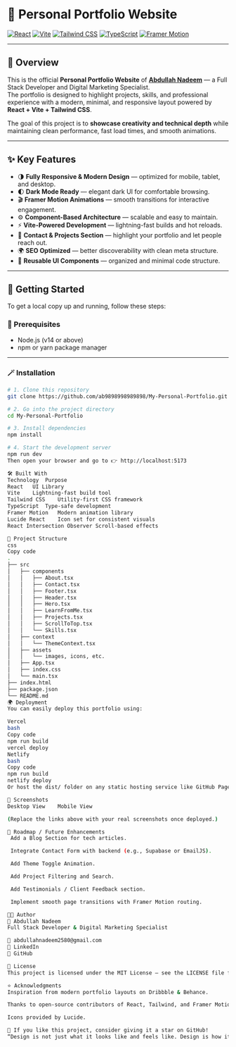 # 🎨 Personal Portfolio Website

[![React](https://img.shields.io/badge/React-18.3.1-61DAFB?style=for-the-badge&logo=react&logoColor=white)](https://react.dev/)
[![Vite](https://img.shields.io/badge/Vite-5.4.2-646CFF?style=for-the-badge&logo=vite&logoColor=white)](https://vitejs.dev/)
[![Tailwind CSS](https://img.shields.io/badge/TailwindCSS-3.4.1-06B6D4?style=for-the-badge&logo=tailwind-css&logoColor=white)](https://tailwindcss.com/)
[![TypeScript](https://img.shields.io/badge/TypeScript-5.5.3-3178C6?style=for-the-badge&logo=typescript&logoColor=white)](https://www.typescriptlang.org/)
[![Framer Motion](https://img.shields.io/badge/Framer%20Motion-Animation-FF0080?style=for-the-badge&logo=framer&logoColor=white)](https://www.framer.com/motion/)

---

## 🧠 Overview

This is the official **Personal Portfolio Website** of **[Abdullah Nadeem](https://github.com/ab9898998989898)** — a Full Stack Developer and Digital Marketing Specialist.  
The portfolio is designed to highlight projects, skills, and professional experience with a modern, minimal, and responsive layout powered by **React + Vite + Tailwind CSS**.

The goal of this project is to **showcase creativity and technical depth** while maintaining clean performance, fast load times, and smooth animations.

---

## ✨ Key Features

- 🌗 **Fully Responsive & Modern Design** — optimized for mobile, tablet, and desktop.
- 🌓 **Dark Mode Ready** — elegant dark UI for comfortable browsing.
- 🎬 **Framer Motion Animations** — smooth transitions for interactive engagement.
- ⚙️ **Component-Based Architecture** — scalable and easy to maintain.
- ⚡ **Vite-Powered Development** — lightning-fast builds and hot reloads.
- 💬 **Contact & Projects Section** — highlight your portfolio and let people reach out.
- 🌍 **SEO Optimized** — better discoverability with clean meta structure.
- 🧩 **Reusable UI Components** — organized and minimal code structure.

---

## 🚀 Getting Started

To get a local copy up and running, follow these steps:

### 🔧 Prerequisites

- Node.js (v14 or above)
- npm or yarn package manager

---

### 🪄 Installation

```bash
# 1. Clone this repository
git clone https://github.com/ab9898998989898/My-Personal-Portfolio.git

# 2. Go into the project directory
cd My-Personal-Portfolio

# 3. Install dependencies
npm install

# 4. Start the development server
npm run dev
Then open your browser and go to 👉 http://localhost:5173

🛠️ Built With
Technology	Purpose
React	UI Library
Vite	Lightning-fast build tool
Tailwind CSS	Utility-first CSS framework
TypeScript	Type-safe development
Framer Motion	Modern animation library
Lucide React	Icon set for consistent visuals
React Intersection Observer	Scroll-based effects

🧩 Project Structure
css
Copy code
.
├── src
│   ├── components
│   │   ├── About.tsx
│   │   ├── Contact.tsx
│   │   ├── Footer.tsx
│   │   ├── Header.tsx
│   │   ├── Hero.tsx
│   │   ├── LearnFromMe.tsx
│   │   ├── Projects.tsx
│   │   ├── ScrollToTop.tsx
│   │   └── Skills.tsx
│   ├── context
│   │   └── ThemeContext.tsx
│   ├── assets
│   │   └── images, icons, etc.
│   ├── App.tsx
│   ├── index.css
│   └── main.tsx
├── index.html
├── package.json
└── README.md
🌍 Deployment
You can easily deploy this portfolio using:

Vercel
bash
Copy code
npm run build
vercel deploy
Netlify
bash
Copy code
npm run build
netlify deploy
Or host the dist/ folder on any static hosting service like GitHub Pages.

📸 Screenshots
Desktop View	Mobile View

(Replace the links above with your real screenshots once deployed.)

🧭 Roadmap / Future Enhancements
 Add a Blog Section for tech articles.

 Integrate Contact Form with backend (e.g., Supabase or EmailJS).

 Add Theme Toggle Animation.

 Add Project Filtering and Search.

 Add Testimonials / Client Feedback section.

 Implement smooth page transitions with Framer Motion routing.

🧑‍💻 Author
👋 Abdullah Nadeem
Full Stack Developer & Digital Marketing Specialist

📧 abdullahnadeem2580@gmail.com
🔗 LinkedIn
🐙 GitHub

📜 License
This project is licensed under the MIT License — see the LICENSE file for details.

⭐ Acknowledgments
Inspiration from modern portfolio layouts on Dribbble & Behance.

Thanks to open-source contributors of React, Tailwind, and Framer Motion.

Icons provided by Lucide.

🌟 If you like this project, consider giving it a star on GitHub!
“Design is not just what it looks like and feels like. Design is how it works.” — Steve Jobs
